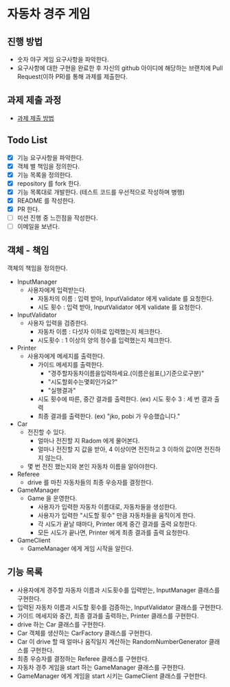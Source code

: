 # 자동차 경주 게임
## 진행 방법
* 숫자 야구 게임 요구사항을 파악한다.
* 요구사항에 대한 구현을 완료한 후 자신의 github 아이디에 해당하는 브랜치에 Pull Request(이하 PR)를 통해 과제를 제출한다.

## 과제 제출 과정
* [과제 제출 방법](https://github.com/next-step/nextstep-docs/tree/master/precourse)

## Todo List

- [x]  기능 요구사항을 파악한다.
- [x]  객체 별 책임을 정의한다.
- [x]  기능 목록을 정의한다.
- [x]  repository 를 fork 한다.
- [x]  기능 목록대로 개발한다. (테스트 코드를 우선적으로 작성하며 병행)
- [x]  README 를 작성한다.
- [x]  PR 한다.
- [ ]  미션 진행 중 느낀점을 작성한다.
- [ ]  이메일을 보낸다.

## 객체 - 책임

객체의 책임을 정의한다.

- InputManager
    - 사용자에게 입력받는다.
        - 자동차의 이름 : 입력 받아, InputValidator 에게 validate 를 요청한다.
        - 시도 횟수 : 입력 받아, InputValidator 에게 validate 를 요청한다.
- InputValidator
    - 사용자 입력을 검증한다.
        - 자동차 이름 :  다섯자 이하로 입력했는지 체크한다.
        - 시도횟수 : 1 이상의 양의 정수를 입력했는지 체크한다.
- Printer
    - 사용자에게 메세지를 출력한다.
        - 가이드 메세지를 출력한다.
            - "경주할자동차이름을입력하세요.(이름은쉼표(,)기준으로구분)"
            - "시도할회수는몇회인가요?"
            - "실행결과"
        - 시도 횟수에 따른, 중간 결과를 출력한다. (ex) 시도 횟수 3 : 세 번 결과 출력
        - 최종 결과를 출력한다. (ex) "jko, pobi 가 우승했습니다."
- Car
    - 전진할 수 있다.
        - 얼마나 전진할 지 Radom 에게 물어본다.
        - 얼마나 전진할 지 값을 받아, 4 이상이면 전진하고 3 이하의 값이면 전진하지 않는다.
    - 몇 번 전진 했는지와 본인 자동차 이름을 알아야한다.
- Referee
    - drive 를 마친 자동차들의 최종 우승자를 결정한다.
- GameManager
    - Game 을 운영한다.
        - 사용자가 입력한 자동차 이름대로, 자동차들을 생성한다.
        - 사용자가 입력한 "시도할 횟수" 만큼 자동차들을 움직이게 한다.
        - 각 시도가 끝날 때마다, Printer 에게 중간 결과를 출력 요청한다.
        - 모든 시도가 끝나면, Printer 에게 최종 결과를 출력 요청한다.
- GameClient
    - GameManager 에게 게임 시작을 알린다.

## 기능 목록

- 사용자에게 경주할 자동차 이름과 시도횟수를 입력받는, InputManager 클래스를 구현한다.
- 입력된 자동차 이름과 시도할 횟수를 검증하는, InputValidator 클래스를 구현한다.
- 가이드 메세지와 중간, 최종 결과를 출력하는, Printer 클래스를 구현한다.
- drive 하는 Car 클래스를 구현한다.
- Car 객체를 생산하는 CarFactory 클래스를 구현한다.
- Car 이 drive 할 때 얼마나 움직일지 계산하는 RandomNumberGenerator 클래스를 구현한다.
- 최종 우승자를 결정하는 Referee 클래스를 구현한다.
- 자동차 경주 게임을 start 하는 GameManager 클래스를 구현한다.
- GameManager 에게 게임을 start 시키는 GameClient 클래스를 구현한다.